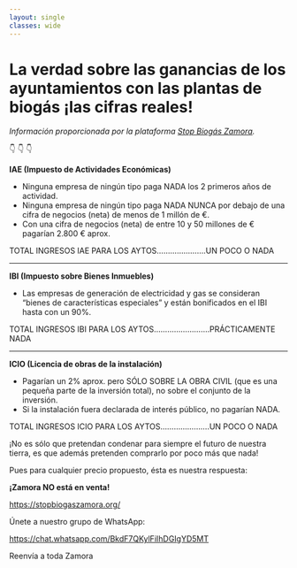 ```yaml
---
layout: single
classes: wide
---
```


# La verdad sobre las ganancias de los ayuntamientos con las plantas de biogás ¡las cifras reales!

*Información proporcionada por la plataforma [Stop Biogás Zamora](https://stopbiogaszamora.org/).*

:point_down: :point_down: :point_down:

**IAE (Impuesto de Actividades Económicas)**

- Ninguna empresa de ningún tipo paga NADA los 2 primeros años de actividad.
- Ninguna empresa de ningún tipo paga NADA NUNCA por debajo de una cifra de negocios (neta) de menos de 1 millón de €.
- Con una cifra de negocios (neta) de entre 10 y 50 millones de € pagarían 2.800 € aprox.

TOTAL INGRESOS IAE PARA LOS AYTOS………………….UN POCO O NADA

---

**IBI (Impuesto sobre Bienes Inmuebles)**

- Las empresas de generación de electricidad y gas se consideran “bienes de características especiales” y están bonificados en el IBI hasta con un 90%.

TOTAL INGRESOS IBI PARA LOS AYTOS…………………….PRÁCTICAMENTE NADA

---

**ICIO (Licencia de obras de la instalación)**

- Pagarían un 2%  aprox. pero SÓLO SOBRE LA OBRA CIVIL (que es una pequeña parte de la inversión total), no sobre el conjunto de la inversión.
- Si la instalación fuera declarada de interés público, no pagarían NADA.

TOTAL INGRESOS ICIO PARA LOS AYTOS………………….UN POCO O NADA

¡No es sólo que pretendan condenar para siempre el futuro de nuestra tierra, es que además pretenden comprarlo por poco más que nada!

Pues para cualquier precio propuesto, ésta es nuestra respuesta:

**¡Zamora NO está en venta!**

<https://stopbiogaszamora.org/>

Únete a nuestro grupo de WhatsApp:

<https://chat.whatsapp.com/BkdF7QKylFiIhDGIgYD5MT>

Reenvía a toda Zamora

